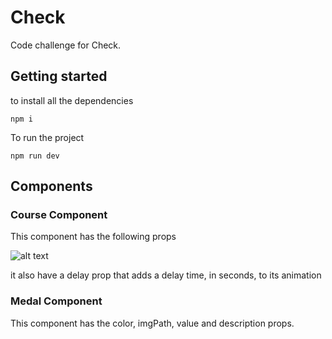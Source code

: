# Check

Code challenge for Check.

## Getting started

to install all the dependencies
```
npm i
```

To run the project

```
npm run dev
```

## Components

### Course Component

This component has the following props

![alt text](https://i.ibb.co/0XQZwh9/Course.jpg)

it also have a delay prop that adds a delay time, in seconds, to its animation

### Medal Component

This component has the color, imgPath, value and description props.
